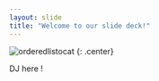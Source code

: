 ```yaml
---
layout: slide
title: "Welcome to our slide deck!"
---
```


![orderedlistocat](https://octodex.github.com/images/orderedlistocat.png)
{: .center}

DJ here !
